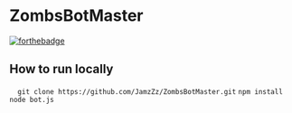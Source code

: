 # ZombsBotMaster
[![forthebadge](https://forthebadge.com/images/badges/made-with-javascript.svg)](https://github.com/JamzZz/ZombsBotMaster)

 ## How to run locally
 `  git clone https://github.com/JamzZz/ZombsBotMaster.git`
 `npm install`
`node bot.js`
 
